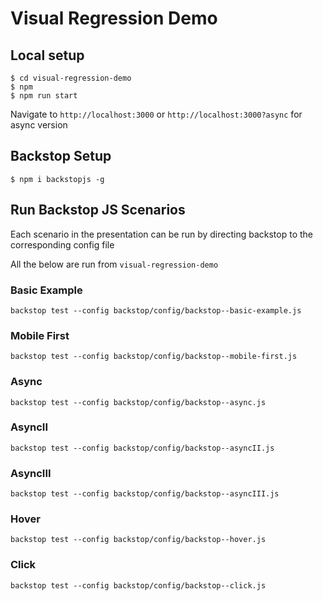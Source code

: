 # Visual Regression Demo

## Local setup

```
$ cd visual-regression-demo
$ npm
$ npm run start
```

Navigate to `http://localhost:3000` or `http://localhost:3000?async` for async version

## Backstop Setup

```
$ npm i backstopjs -g
```

## Run Backstop JS Scenarios

Each scenario in the presentation can be run by directing backstop to the corresponding config file

All the below are run from `visual-regression-demo`

### Basic Example

`backstop test --config backstop/config/backstop--basic-example.js`

### Mobile First
`backstop test --config backstop/config/backstop--mobile-first.js`

### Async
`backstop test --config backstop/config/backstop--async.js`

### AsyncII
`backstop test --config backstop/config/backstop--asyncII.js`

### AsyncIII
`backstop test --config backstop/config/backstop--asyncIII.js`

### Hover
`backstop test --config backstop/config/backstop--hover.js`

### Click
`backstop test --config backstop/config/backstop--click.js`